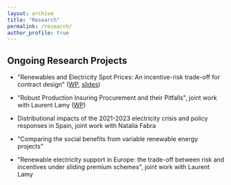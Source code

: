 ```yaml
---
layout: archive
title: "Research"
permalink: /research/
author_profile: true
---
```

<!-- Google tag (gtag.js) -->
<script async src="https://www.googletagmanager.com/gtag/js?id=G-Z7QB0ZV44P"></script>
<script>
  window.dataLayer = window.dataLayer || [];
  function gtag(){dataLayer.push(arguments);}
  gtag('js', new Date());

  gtag('config', 'G-Z7QB0ZV44P');
</script>

Ongoing Research Projects
------

- "Renewables and Electricity Spot Prices: An incentive-risk trade-off for contract design" ([WP](http://c-leblanc.github.io/files/Contract_Design_Renewables_202312.pdf), [slides](http://c-leblanc.github.io/files/Contract_Design_Renewables_slides_202310.pdf))

- "Robust Production Insuring Procurement and their Pitfalls", joint work with Laurent Lamy ([WP](http://c-leblanc.github.io/files/Robust_Production_Insuring_20180418.pdf))

- Distributional impacts of the 2021-2023 electricity crisis and policy responses in Spain, joint work with Natalia Fabra

- "Comparing the social benefits from variable renewable energy projects"

- "Renewable electricity support in Europe: the trade-off between risk and incentives under sliding
premium schemes", joint work with Laurent Lamy
